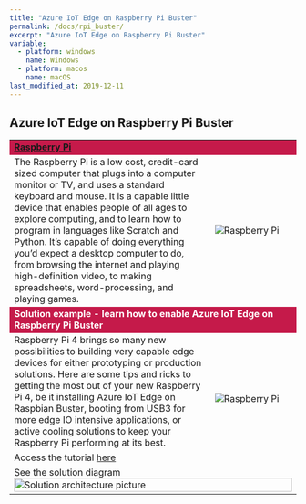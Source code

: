 ```yaml
---
title: "Azure IoT Edge on Raspberry Pi Buster"
permalink: /docs/rpi_buster/
excerpt: "Azure IoT Edge on Raspberry Pi Buster"
variable:
  - platform: windows
    name: Windows
  - platform: macos
    name: macOS
last_modified_at: 2019-12-11
---
```


## Azure IoT Edge on Raspberry Pi Buster

<html><table><tr bgcolor="#c51a4a"><td colspan="2"><font color="white"><b>
<a href="https://www.raspberrypi.org/" target="_blank">Raspberry Pi</a></b></font>
<tr><td>
The Raspberry Pi is a low cost, credit-card sized computer that plugs into a computer monitor or TV, and uses a standard keyboard and mouse. It is a capable little device that enables people of all ages to explore computing, and to learn how to program in languages like Scratch and Python. It’s capable of doing everything you’d expect a desktop computer to do, from browsing the internet and playing high-definition video, to making spreadsheets, word-processing, and playing games.
</td>
<td width="30%">
<img src="{{'assets/images/raspberry_pi.PNG' | relative_url}}" alt="Raspberry Pi">
</td></tr>
<tr bgcolor="#c51a4a"><td colspan="2"><font color="white"><b>
Solution example - learn how to enable Azure IoT Edge on Raspberry Pi Buster
</b></font></td></tr>
<tr><td>
Raspberry Pi 4 brings so many new possibilities to building very capable edge devices for either prototyping or production solutions.  Here are some tips and ricks to getting the most out of your new Raspberry Pi 4, be it installing Azure IoT Edge on Raspbian Buster, booting from USB3 for more edge IO intensive applications, or active cooling solutions to keep your Raspberry Pi performing at its best.
</td>
<td rowspan="2">
<img src="{{'assets/images/rpi_basic.jpg' | relative_url}}" alt="Raspberry Pi">
</td>
</tr>
<tr><td>
Access the tutorial <a href="https://dev.to/azure/azure-iot-edge-on-raspberry-pi-buster-plus-tips-for-raspberry-pi-4-22nn">here</a><br>
</td></tr>
<tr><td colspan="2">
See the solution diagram
<img src="{{'/assets/images/rpi_iotedge.png' | relative_url}}" alt="Solution architecture picture" width="100%">
</td></tr>

